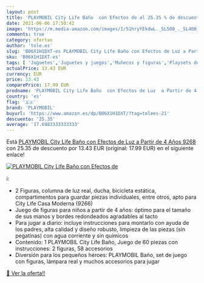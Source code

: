 ```yaml
---
layout: post
title: 'PLAYMOBIL City Life Baño  con Efectos de al 25.35 % de descuento'
date: 2021-06-06 17:50:42
image: 'https://m.media-amazon.com/images/I/51hryYEkdwL._SL500_._SL400_.jpg'
comments: true
category: ofertas
author: 'tole.es'
slug: 'B06X1H1DXT-es PLAYMOBIL City Life Baño con Efectos de Luz a Partir de 4...'
sku: 'B06X1H1DXT-es'
tags: [ 'Juguetes','Juguetes y juegos','Muñecos y figuras','Playsets de figuras de juguete para niños','playmobil', ]
actualPrice: 13.43 EUR
currency: EUR
price: 13.43
comparePrice: 17.99 EUR
prodname: 'PLAYMOBIL City Life Baño  con Efectos de Luz  a Partir de 4 Años  9268 '
country: 'es'
flag: '🇪🇸'
brand: 'PLAYMOBIL'
buyurl: 'https://www.amazon.es/dp/B06X1H1DXT/?tag=tolees-21'
descuento: '25.35'
average: '17.6983333333333'
---
```


Está [PLAYMOBIL City Life Baño  con Efectos de Luz  a Partir de 4 Años  9268 ](https://www.amazon.es/dp/B06X1H1DXT/?tag=tolees-21) con 25.35 de descuento por 13.43 EUR (original: 17.99 EUR) en el siguiente enlace!

[![PLAYMOBIL City Life Baño  con Efectos de](https://m.media-amazon.com/images/I/51hryYEkdwL._SL500_._SL400_.jpg)](https://www.amazon.es/dp/B06X1H1DXT/?tag=tolees-21)

ℹ️:

- 2 Figuras, columna de luz real, ducha, bicicleta estática, compartimentos para guardar piezas individuales, entre otros, apto para City Life Casa Moderna (9266)
- Juego de figuras para niños a partir de 4 años: óptimo para el tamaño de sus manos y bordes redondeados agradables al tacto
- Para jugar a diario: incluye instrucciones para montarlo con ayuda de los padres, alta calidad y diseño robusto, limpieza de las piezas (sin pegatinas) con agua corriente y sin químicos
- Contenido: 1 PLAYMOBIL City Life Baño, Juego de 60 piezas con instrucciones: 2 figuras, 58 accesorios
- Diversión para los pequeños héroes: PLAYMOBIL Baño, set de juego con figuras, lámpara real y muchos accesorios para jugar

[🛒 Ver la oferta!!](https://www.amazon.es/dp/B06X1H1DXT/?tag=tolees-21)
